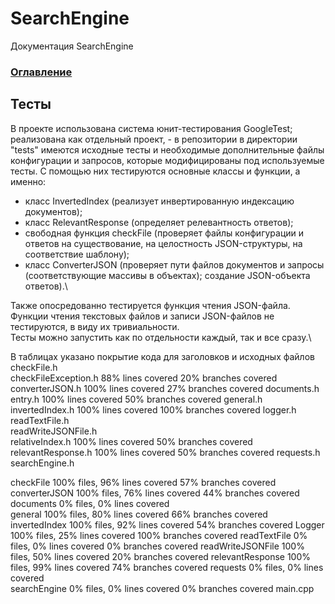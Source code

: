 # SearchEngine
Документация SearchEngine

### [Оглавление](../index.md)

## Тесты
В проекте использована система юнит-тестирования GoogleTest; реализована как отдельный проект, - в репозитории в директории "tests" имеются исходные тесты и необходимые дополнительные файлы конфигурации и запросов, которые модифицированы под используемые тесты. С помощью них тестируются основные классы и функции, а именно: 
- класс InvertedIndex (реализует инвертированную индексацию документов);
- класс RelevantResponse (определяет релевантность ответов);
- свободная функция checkFile (проверяет файлы конфигурации и ответов на существование, на целостность JSON-структуры, на соответствие шаблону);
- класс ConverterJSON (проверяет пути файлов документов и запросы (соответствующие массивы в объектах); создание JSON-объекта ответов).\
  
Также опосредованно тестируется функция чтения JSON-файла.\
Функции чтения текстовых файлов и записи JSON-файлов не тестируются, в виду их тривиальности.\
Тесты можно запустить как по отдельности каждый, так и все сразу.\

В таблицах указано покрытие кода для заголовков и исходных файлов
checkFile.h		
checkFileException.h	88% lines covered	20% branches covered
converterJSON.h	100% lines covered	27% branches covered
documents.h		
entry.h	100% lines covered	50% branches covered
general.h		
invertedIndex.h	100% lines covered	100% branches covered
logger.h		
readTextFile.h		
readWriteJSONFile.h		
relativeIndex.h	100% lines covered	50% branches covered
relevantResponse.h	100% lines covered	50% branches covered
requests.h		
searchEngine.h		

checkFile	100% files, 96% lines covered	57% branches covered
converterJSON	100% files, 76% lines covered	44% branches covered
documents	0% files, 0% lines covered	
general	100% files, 80% lines covered	66% branches covered
invertedIndex	100% files, 92% lines covered	54% branches covered
Logger	100% files, 25% lines covered	100% branches covered
readTextFile	0% files, 0% lines covered	0% branches covered
readWriteJSONFile	100% files, 50% lines covered	20% branches covered
relevantResponse	100% files, 99% lines covered	74% branches covered
requests	0% files, 0% lines covered	
searchEngine	0% files, 0% lines covered	0% branches covered
main.cpp		

